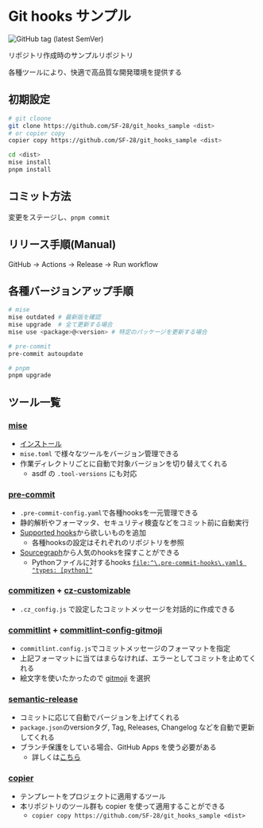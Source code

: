 # Git hooks サンプル

![GitHub tag (latest SemVer)](https://img.shields.io/github/v/tag/SF-28/git_hooks_sample?label=latest)

リポジトリ作成時のサンプルリポジトリ

各種ツールにより、快適で高品質な開発環境を提供する

## 初期設定

```sh
# git cloone
git clone https://github.com/SF-28/git_hooks_sample <dist>
# or copier copy
copier copy https://github.com/SF-28/git_hooks_sample <dist>

cd <dist>
mise install
pnpm install
```

## コミット方法

変更をステージし、`pnpm commit`

## リリース手順(Manual)

GitHub -> Actions -> Release -> Run workflow

## 各種バージョンアップ手順

```sh
# mise
mise outdated # 最新版を確認
mise upgrade  # 全て更新する場合
mise use <package>@<version> # 特定のパッケージを更新する場合

# pre-commit
pre-commit autoupdate

# pnpm
pnpm upgrade
```

## ツール一覧

### [mise](https://mise.jdx.dev/)

- [インストール](https://mise.jdx.dev/getting-started.html#installing-mise-cli)
- `mise.toml` で様々なツールをバージョン管理できる
- 作業ディレクトリごとに自動で対象バージョンを切り替えてくれる
  - asdf の `.tool-versions` にも対応

### [pre-commit](https://pre-commit.com/)

- `.pre-commit-config.yaml`で各種hooksを一元管理できる
- 静的解析やフォーマッタ、セキュリティ検査などをコミット前に自動実行
- [Supported hooks](https://pre-commit.com/hooks.html)から欲しいものを追加
  - 各種hooksの設定はそれぞれのリポジトリを参照
- [Sourcegraph](https://sourcegraph.com/search)から人気のhooksを探すことができる
  - Pythonファイルに対するhooks [`file:^\.pre-commit-hooks\.yaml$ "types: [python]"`](https://sourcegraph.com/search?q=file:^\.pre-commit-hooks\.yaml$%20%22types:%20[go]%22)

### [commitizen](https://github.com/commitizen/cz-cli) + [cz-customizable](https://github.com/leoforfree/cz-customizable#steps)

- `.cz_config.js` で設定したコミットメッセージを対話的に作成できる

### [commitlint](https://commitlint.js.org/#/) + [commitlint-config-gitmoji](https://github.com/arvinxx/gitmoji-commit-workflow/tree/master/packages/commitlint-config)

- `commitlint.config.js`でコミットメッセージのフォーマットを指定
- 上記フォーマットに当てはまらなければ、エラーとしてコミットを止めてくれる
- 絵文字を使いたかったので [gitmoji](https://gitmoji.dev/) を選択

### [semantic-release](https://semantic-release.gitbook.io/semantic-release/)

- コミットに応じて自動でバージョンを上げてくれる
- `package.json`のversionタグ, Tag, Releases, Changelog などを自動で更新してくれる
- ブランチ保護をしている場合、GitHub Apps を使う必要がある
  - 詳しくは[こちら](./docs/GitHubApps.md)

### [copier](https://copier.readthedocs.io/en/stable/)

- テンプレートをプロジェクトに適用するツール
- 本リポジトリのツール群も copier を使って適用することができる
  - `copier copy https://github.com/SF-28/git_hooks_sample <dist>`
